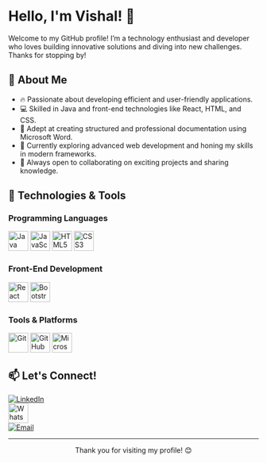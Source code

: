 # Hello, I'm Vishal! 👋

Welcome to my GitHub profile! I’m a technology enthusiast and developer who loves building innovative solutions and diving into new challenges. Thanks for stopping by!

## 🚀 About Me

- 🔥 Passionate about developing efficient and user-friendly applications.
- 💻 Skilled in Java and front-end technologies like React, HTML, and CSS.
- 📝 Adept at creating structured and professional documentation using Microsoft Word.
- 🌱 Currently exploring advanced web development and honing my skills in modern frameworks.
- 🤝 Always open to collaborating on exciting projects and sharing knowledge.

## 🔧 Technologies & Tools

### Programming Languages
<p>
  <img src="https://cdn.jsdelivr.net/gh/devicons/devicon/icons/java/java-original.svg" width="40" height="40" alt="Java" />
  <img src="https://cdn.jsdelivr.net/gh/devicons/devicon/icons/javascript/javascript-original.svg" width="40" height="40" alt="JavaScript" />
  <img src="https://cdn.jsdelivr.net/gh/devicons/devicon/icons/html5/html5-original.svg" width="40" height="40" alt="HTML5" />
  <img src="https://cdn.jsdelivr.net/gh/devicons/devicon/icons/css3/css3-original.svg" width="40" height="40" alt="CSS3" />
</p>

### Front-End Development
<p>
  <img src="https://cdn.jsdelivr.net/gh/devicons/devicon/icons/react/react-original-wordmark.svg" width="40" height="40" alt="React" />
  <img src="https://cdn.jsdelivr.net/gh/devicons/devicon/icons/bootstrap/bootstrap-original.svg" width="40" height="40" alt="Bootstrap" />
</p>

### Tools & Platforms
<p>
  <img src="https://cdn.jsdelivr.net/gh/devicons/devicon/icons/git/git-original.svg" width="40" height="40" alt="Git" />
  <img src="https://cdn.jsdelivr.net/gh/devicons/devicon/icons/github/github-original-wordmark.svg" width="40" height="40" alt="GitHub" />
  <img src="https://cdn.jsdelivr.net/gh/devicons/devicon/icons/microsoftword/microsoftword-plain.svg" width="40" height="40" alt="Microsoft Word" />
</p>

## 📫 Let's Connect!
[![LinkedIn](https://img.shields.io/badge/-LinkedIn-blue?style=flat&logo=Linkedin&logoColor=white)](https://www.linkedin.com/in/vishal-s-k-10814b277?utm_source=share&utm_campaign=share_via&utm_content=profile&utm_medium=android_app)  
<a href="https://wa.me/919789313666">
  <img src="https://upload.wikimedia.org/wikipedia/commons/6/6b/WhatsApp.svg" width="40" height="40" alt="WhatsApp" />
</a>  
[![Email](https://img.shields.io/badge/Email-vishalsubbiah2020%40gmail.com-blue?style=flat&logo=gmail&logoColor=white)](mailto:vishalsubbiah2020@gmail.com)

---

<p align="center">
  Thank you for visiting my profile! 😊
</p>
